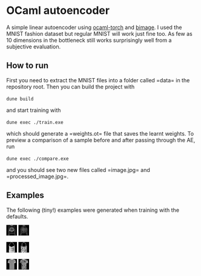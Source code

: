 # OCaml autoencoder

A simple linear autoencoder using
[ocaml-torch](https://github.com/LaurentMazare/ocaml-torch) and
[bimage](https://github.com/zshipko/ocaml-bimage). I used the MNIST fashion
dataset but regular MNIST will work just fine too. As few as 10 dimensions in
the bottleneck still works surprisingly well from a subjective evaluation.

## How to run

First you need to extract the MNIST files into a folder called =data= in the
repository root. Then you can build the project with

`dune build`

and start training with

`dune exec ./train.exe`

which should generate a =weights.ot= file that saves the learnt weights. To
preview a comparison of a sample before and after passing through the AE, run 

`dune exec ./compare.exe`

and you should see two new files called =image.jpg= and =processed_image.jpg=.

## Examples

The following (tiny!) examples were generated when training with the defaults.

![Before example 1](./images/ex1_before.jpg)
![After example 1](./images/ex1_after.jpg)

![Before example 2](./images/ex2_before.jpg)
![After example 2](./images/ex2_after.jpg)

![Before example 3](./images/ex3_before.jpg)
![After example 3](./images/ex3_after.jpg)

